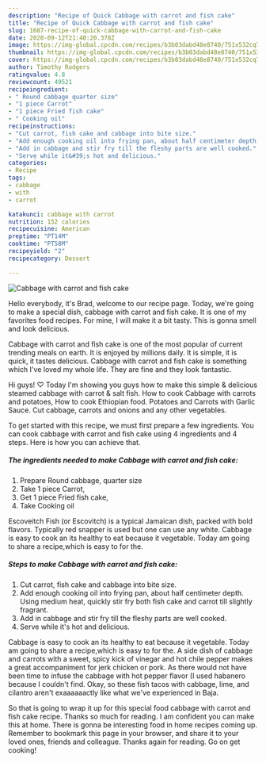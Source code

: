 ```yaml
---
description: "Recipe of Quick Cabbage with carrot and fish cake"
title: "Recipe of Quick Cabbage with carrot and fish cake"
slug: 1687-recipe-of-quick-cabbage-with-carrot-and-fish-cake
date: 2020-09-12T21:40:20.378Z
image: https://img-global.cpcdn.com/recipes/b3b03dabd48e8740/751x532cq70/cabbage-with-carrot-and-fish-cake-recipe-main-photo.jpg
thumbnail: https://img-global.cpcdn.com/recipes/b3b03dabd48e8740/751x532cq70/cabbage-with-carrot-and-fish-cake-recipe-main-photo.jpg
cover: https://img-global.cpcdn.com/recipes/b3b03dabd48e8740/751x532cq70/cabbage-with-carrot-and-fish-cake-recipe-main-photo.jpg
author: Timothy Rodgers
ratingvalue: 4.8
reviewcount: 49521
recipeingredient:
- " Round cabbage quarter size"
- "1 piece Carrot"
- "1 piece Fried fish cake"
- " Cooking oil"
recipeinstructions:
- "Cut carrot, fish cake and cabbage into bite size."
- "Add enough cooking oil into frying pan, about half centimeter depth. Using medium heat, quickly stir fry both fish cake and carrot till slightly fragrant."
- "Add in cabbage and stir fry till the fleshy parts are well cooked."
- "Serve while it&#39;s hot and delicious."
categories:
- Recipe
tags:
- cabbage
- with
- carrot

katakunci: cabbage with carrot 
nutrition: 152 calories
recipecuisine: American
preptime: "PT14M"
cooktime: "PT58M"
recipeyield: "2"
recipecategory: Dessert

---
```



![Cabbage with carrot and fish cake](https://img-global.cpcdn.com/recipes/b3b03dabd48e8740/751x532cq70/cabbage-with-carrot-and-fish-cake-recipe-main-photo.jpg)

Hello everybody, it's Brad, welcome to our recipe page. Today, we're going to make a special dish, cabbage with carrot and fish cake. It is one of my favorites food recipes. For mine, I will make it a bit tasty. This is gonna smell and look delicious.

Cabbage with carrot and fish cake is one of the most popular of current trending meals on earth. It is enjoyed by millions daily. It is simple, it is quick, it tastes delicious. Cabbage with carrot and fish cake is something which I've loved my whole life. They are fine and they look fantastic.

Hi guys! ♡ Today I&#39;m showing you guys how to make this simple &amp; delicious steamed cabbage with carrot &amp; salt fish. How to cook Cabbage with carrots and potatoes, How to cook Ethiopian food. Potatoes and Carrots with Garlic Sauce. Cut cabbage, carrots and onions and any other vegetables.


To get started with this recipe, we must first prepare a few ingredients. You can cook cabbage with carrot and fish cake using 4 ingredients and 4 steps. Here is how you can achieve that.

<!--inarticleads1-->

##### The ingredients needed to make Cabbage with carrot and fish cake:

1. Prepare  Round cabbage, quarter size
1. Take 1 piece Carrot,
1. Get 1 piece Fried fish cake,
1. Take  Cooking oil


Escoveitch Fish (or Escovitch) is a typical Jamaican dish, packed with bold flavors. Typically red snapper is used but one can use any white. Cabbage is easy to cook an its healthy to eat because it vegetable. Today am going to share a recipe,which is easy to for the. 

<!--inarticleads2-->

##### Steps to make Cabbage with carrot and fish cake:

1. Cut carrot, fish cake and cabbage into bite size.
1. Add enough cooking oil into frying pan, about half centimeter depth. Using medium heat, quickly stir fry both fish cake and carrot till slightly fragrant.
1. Add in cabbage and stir fry till the fleshy parts are well cooked.
1. Serve while it&#39;s hot and delicious.


Cabbage is easy to cook an its healthy to eat because it vegetable. Today am going to share a recipe,which is easy to for the. A side dish of cabbage and carrots with a sweet, spicy kick of vinegar and hot chile pepper makes a great accompaniment for jerk chicken or pork. As there would not have been time to infuse the cabbage with hot pepper flavor (I used habanero because I couldn&#39;t find. Okay, so these fish tacos with cabbage, lime, and cilantro aren&#39;t exaaaaaactly like what we&#39;ve experienced in Baja. 

So that is going to wrap it up for this special food cabbage with carrot and fish cake recipe. Thanks so much for reading. I am confident you can make this at home. There is gonna be interesting food in home recipes coming up. Remember to bookmark this page in your browser, and share it to your loved ones, friends and colleague. Thanks again for reading. Go on get cooking!
